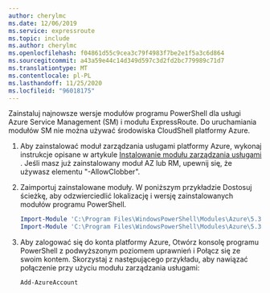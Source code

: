 ```yaml
---
author: cherylmc
ms.date: 12/06/2019
ms.service: expressroute
ms.topic: include
ms.author: cherylmc
ms.openlocfilehash: f04861d55c9cea3c79f4983f7be2e1f5a3c6d864
ms.sourcegitcommit: a43a59e44c14d349d597c3d2fd2bc779989c71d7
ms.translationtype: MT
ms.contentlocale: pl-PL
ms.lasthandoff: 11/25/2020
ms.locfileid: "96018175"
---
```

Zainstaluj najnowsze wersje modułów programu PowerShell dla usługi Azure Service Management (SM) i modułu ExpressRoute. Do uruchamiania modułów SM nie można używać środowiska CloudShell platformy Azure.

1. Aby zainstalować moduł zarządzania usługami platformy Azure, wykonaj instrukcje opisane w artykule [Instalowanie modułu zarządzania usługami](/powershell/azure/servicemanagement/install-azure-ps) . Jeśli masz już zainstalowany moduł AZ lub RM, upewnij się, że używasz elementu "-AllowClobber".
2. Zaimportuj zainstalowane moduły. W poniższym przykładzie Dostosuj ścieżkę, aby odzwierciedlić lokalizację i wersję zainstalowanych modułów programu PowerShell.

   ```powershell
   Import-Module 'C:\Program Files\WindowsPowerShell\Modules\Azure\5.3.0\Azure.psd1'
   Import-Module 'C:\Program Files\WindowsPowerShell\Modules\Azure\5.3.0\ExpressRoute\ExpressRoute.psd1'
   ```
3. Aby zalogować się do konta platformy Azure, Otwórz konsolę programu PowerShell z podwyższonym poziomem uprawnień i Połącz się ze swoim kontem. Skorzystaj z następującego przykładu, aby nawiązać połączenie przy użyciu modułu zarządzania usługami:

   ```powershell
   Add-AzureAccount
   ```